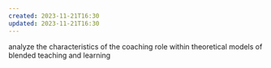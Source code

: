 ```yaml
---
created: 2023-11-21T16:30
updated: 2023-11-21T16:30
---
```

analyze the characteristics of the coaching role within theoretical models of blended teaching and learning
